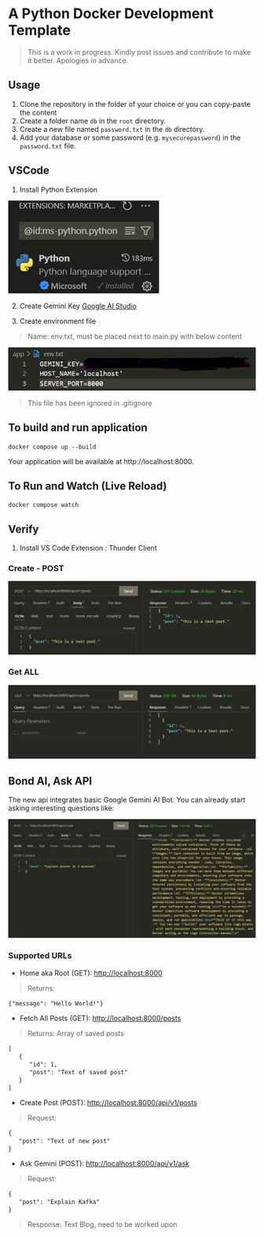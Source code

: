 # A Python Docker Development Template

> This is a work in progress. Kindly post issues and contribute to make it better. Apologies in advance.

## Usage

1. Clone the repository in the folder of your choice or you can copy-paste the content
2. Create a folder name `db` in the `root` directory.
3. Create a new file named `password.txt` in the `db` directory.
4. Add your database or some password (e.g. `mysecurepassword`) in the `password.txt` file.

## VSCode

1. Install Python Extension

![VSCode Python Extension](https://github.com/yadavanuj/bondAI-docker-dev-tmpl/blob/main/static/vscode-ext.png?raw=true)

2. Create Gemini Key
   [Google AI Studio](https://aistudio.google.com/app/apikey)

3. Create environment file

> Name: env.txt, must be placed next to main.py with below content

![ENV](https://github.com/yadavanuj/bondAI-docker-dev-tmpl/blob/main/static/env.png?raw=true)

> This file has been ignored in .gitignore

## To build and run application

```
docker compose up --build
```

Your application will be available at http://localhost:8000.

## To Run and Watch (Live Reload)

```
docker compose watch
```

## Verify

1. Install VS Code Extension : Thunder Client

### Create - POST

![Create Post](https://github.com/yadavanuj/bondAI-docker-dev-tmpl/blob/main/static/post.png?raw=true)

### Get ALL

![Get All Posts](https://github.com/yadavanuj/bondAI-docker-dev-tmpl/blob/main/static/posts.png?raw=true)

## Bond AI, Ask API

The new api integrates basic Google Gemini AI Bot. You can already start asking interesting questions like:

![Ask API](https://github.com/yadavanuj/bondAI-docker-dev-tmpl/blob/main/static/ask.png?raw=true)

### Supported URLs

-   Home aka Root (GET): [http://localhost:8000](http://localhost:8000)

> Returns:

```
{"message": "Hello World!"}
```

-   Fetch All Posts (GET): [http://localhost:8000/posts](http://localhost:8000/posts)

> Returns: Array of saved posts

```
[
   {
      "id": 1,
      "post": "Text of saved post"
   }
]
```

-   Create Post (POST): [http://localhost:8000/api/v1/posts](http://localhost:8000/api/v1/posts)

> Request:

```
{
   "post": "Text of new post"
}
```

-   Ask Gemini (POST): [http://localhost:8000/api/v1/ask](http://localhost:8000/api/v1/ask)

> Request:

```
{
   "post": "Explain Kafka"
}
```

> Response: Text Blog, need to be worked upon
